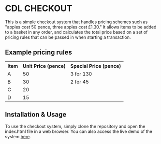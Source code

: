 # CDL CHECKOUT
This is a simple checkout system that handles pricing schemes such as "apples cost 50 pence, three apples cost £1.30." It allows items to be added to a basket in any order, and calculates the total price based on a set of pricing rules that can be passed in when starting a transaction.

## Example pricing rules

<table>
  <tr>
    <th>Item</th>
    <th>Unit Price (pence)</th>
    <th>Special Price (pence)</th>
  </tr>
  <tr>
    <td>A</td>
    <td>50</td>
    <td>3 for 130</td>
  </tr>
  <tr>
    <td>B</td>
    <td>30</td>
    <td>2 for 45</td>
  </tr>
  <tr>
    <td>C</td>
    <td>20</td>
    <td></td>
  </tr>
  <tr>
    <td>D</td>
    <td>15</td>
    <td></td>
  </tr>
</table>

## Installation & Usage

To use the checkout system, simply clone the repository and open the index.html file in a web browser. You can also access the live demo of the system [here](https://wakodono.github.io/cdl-checkout/).

